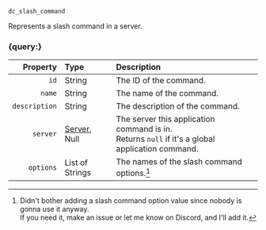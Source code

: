 `dc_slash_command`

Represents a slash command in a server.


### {query:}

|      Property | Type                              | Description                                                                                        |
|--------------:|:----------------------------------|:---------------------------------------------------------------------------------------------------|
|          `id` | String                            | The ID of the command.                                                                             |
|        `name` | String                            | The name of the command.                                                                           |
| `description` | String                            | The description of the command.                                                                    |
|      `server` | [Server](/values/server.md), Null | The server this application command is in.<br>Returns `null` if it's a global application command. |
|     `options` | List of Strings                   | The names of the slash command options.[^1]                                                        |


[^1]: Didn't bother adding a slash command option value since nobody is gonna use it anyway.
      <br>If you need it, make an issue or let me know on Discord, and I'll add it.